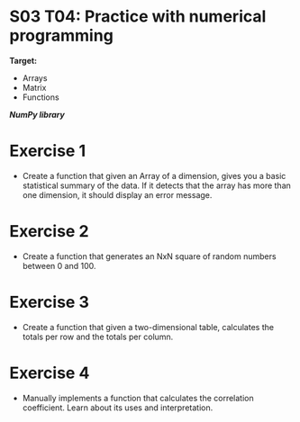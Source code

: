 # S03 T04: Practice with numerical programming

**Target:**
  * Arrays
  * Matrix
  * Functions

_**NumPy library**_

# Exercise 1
- Create a function that given an Array of a dimension, gives you a basic statistical summary of the data. If it detects that the array has more than one dimension, it should display an error message.

# Exercise 2
- Create a function that generates an NxN square of random numbers between 0 and 100.

# Exercise 3
- Create a function that given a two-dimensional table, calculates the totals per row and the totals per column.

# Exercise 4
- Manually implements a function that calculates the correlation coefficient. Learn about its uses and interpretation.
